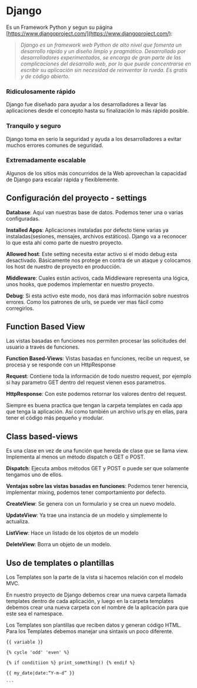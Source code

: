 # Django

Es un Framework Python y segun su página [https://www.djangoproject.com/](https://www.djangoproject.com/):

>_Django es un framework web Python de alto nivel que fomenta un desarrollo rápido y un diseño limpio y pragmático. Desarrollado por desarrolladores experimentados, se encarga de gran parte de las complicaciones del desarrollo web, por lo que puede concentrarse en escribir su aplicación sin necesidad de reinventar la rueda. Es gratis y de código abierto._

### Ridiculosamente rápido

Django fue diseñado para ayudar a los desarrolladores a llevar las aplicaciones desde el concepto hasta su finalización lo más rápido posible.

### Tranquilo y seguro

Django toma en serio la seguridad y ayuda a los desarrolladores a evitar muchos errores comunes de seguridad.

### Extremadamente escalable

Algunos de los sitios más concurridos de la Web aprovechan la capacidad de Django para escalar rápida y flexiblemente.


## Configuración del proyecto - settings

**Database**: Aquí van nuestras base de datos. Podemos tener una o varias configuradas.

**Installed Apps**: Aplicaciones instaladas por defecto tiene varias ya instaladas(sesiones, mensajes, archivos estáticos). Django va a reconocer lo que esta ahí como parte de nuestro proyecto.

**Allowed host**: Este setting necesita estar activo si el modo debug esta desactivado. Básicamente nos protege en contra de un ataque y colocamos los host de nuestro de proyecto en producción.

**Middleware**: Cuales están activos, cada Middleware representa una lógica, unos hooks, que podemos implementar en nuestro proyecto.

**Debug**: Si esta activo este modo, nos dará mas información sobre nuestros errores. Como los patrones de urls, se puede ver mas fácil como corregirlos.

## Function Based View

Las vistas basadas en funciones nos permiten procesar las solicitudes del usuario a través de funciones.

**Function Based-Views**: Vistas basadas en funciones, recibe un request, se procesa y se responde con un HttpResponse

**Request**: Contiene toda la información de todo nuestro request, por ejemplo si hay parametro GET dentro del request vienen esos parametros.

**HttpResponse**: Con este podemos retornar los valores dentro del request.

Siempre es buena practica que tengan la carpeta templates en cada app que tenga la aplicación. Así como también un archivo urls.py en ellas, para tener el código más pequeño y modular.

## Class based-views

Es una clase en vez de una función que hereda de clase que se llama view. Implementa al menos un método dispatch o GET o POST.

**Dispatch**: Ejecuta ambos métodos GET y POST o puede ser que solamente tengamos uno de ellos.

**Ventajas sobre las vistas basadas en funciones**: Podemos tener herencia, implementar mixing, podemos tener comportamiento por defecto.

**CreateView**: Se genera con un formulario y se crea un nuevo modelo.

**UpdateView**: Ya trae una instancia de un modelo y simplemente lo actualiza.

**ListView**: Hace un listado de los objetos de un modelo

**DeleteView**: Borra un objeto de un modelo.

## Uso de templates o plantillas

Los Templates son la parte de la vista si hacemos relación con el modelo MVC.

En nuestro proyecto de Django debemos crear una nueva carpeta llamada templates dentro de cada aplicación, y luego en la carpeta templates debemos crear una nueva carpeta con el nombre de la aplicación para que este sea el namespace.

Los Templates son plantillas que reciben datos y generan código HTML. Para los Templates debemos manejar una sintaxis un poco diferente.

````
{{ variable }}

{% cycle 'odd' 'even' %}

{% if conditiion %} print_something() {% endif %}

{{ my_date|date:“Y-m-d” }}

```